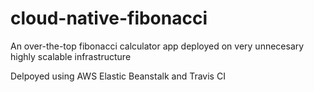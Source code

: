 # cloud-native-fibonacci
An over-the-top fibonacci calculator app deployed on very unnecesary highly scalable infrastructure

Delpoyed using AWS Elastic Beanstalk and Travis CI
